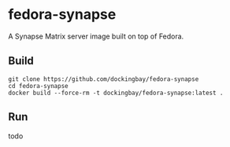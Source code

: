 fedora-synapse
==============

A Synapse Matrix server image built on top of Fedora.

Build
-----

    git clone https://github.com/dockingbay/fedora-synapse
    cd fedora-synapse
    docker build --force-rm -t dockingbay/fedora-synapse:latest .

Run
---

todo
